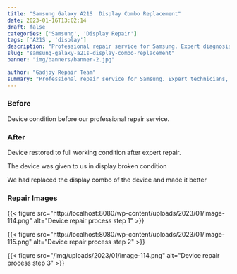 ```yaml
---
title: "Samsung Galaxy A21S  Display Combo Replacement"
date: 2023-01-16T13:02:14
draft: false
categories: ['Samsung', 'Display Repair']
tags: ['A21S', 'display']
description: "Professional repair service for Samsung. Expert diagnosis and quality repairs in Bangalore."
slug: "samsung-galaxy-a21s-display-combo-replacement"
banner: "img/banners/banner-2.jpg"

author: "Gadjoy Repair Team"
summary: "Professional repair service for Samsung. Expert technicians, quality parts, warranty included."
---
```


### Before

Device condition before our professional repair service.

### After

Device restored to full working condition after expert repair.

The device was given to us in display broken condition

We had replaced the display combo of the device and made it better

### Repair Images

{{< figure src="http://localhost:8080/wp-content/uploads/2023/01/image-114.png" alt="Device repair process step 1" >}}

{{< figure src="http://localhost:8080/wp-content/uploads/2023/01/image-115.png" alt="Device repair process step 2" >}}

{{< figure src="/img/uploads/2023/01/image-114.png" alt="Device repair process step 3" >}}

